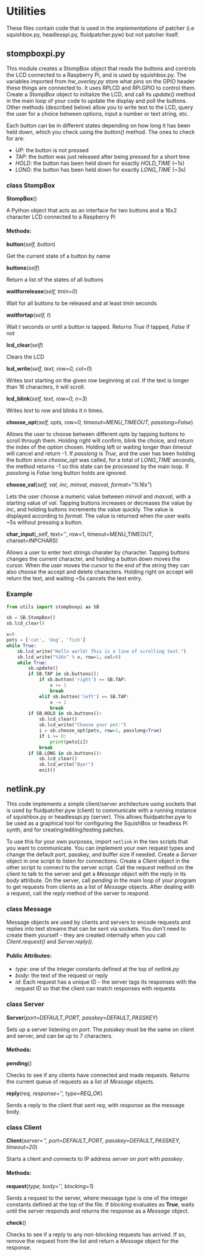 # Utilities

These files contain code that is used in the _implementations_ of patcher (i.e squishbox.py, headlesspi.py, fluidpatcher.pyw) but not patcher itself.

## stompboxpi.py

This module creates a StompBox object that reads the buttons and controls the LCD connected to a Raspberry Pi, and is used by squishbox.py. The variables imported from _hw_overlay.py_ store what pins on the GPIO header these things are connected to. It uses RPLCD and RPi.GPIO to control them. Create a _StompBox_ object to initialize the LCD, and call its _update()_ method in the main loop of your code to update the display and poll the buttons. Other methods (described below) allow you to write text to the LCD, query the user for a choice between options, input a number or text string, etc.

Each button can be in different states depending on how long it has been held down, which you check using the _button()_ method. The ones to check for are:
- _UP_: the button is not pressed
- _TAP_: the button was just released after being pressed for a short time
- _HOLD_: the button has been held down for exactly _HOLD_TIME_ (~1s)
- _LONG_: the button has been held down for exactly _LONG_TIME_ (~3s)

### class StompBox

**StompBox**()

A Python object that acts as an interface for two buttons and a 16x2 character LCD connected to a Raspberry Pi

#### Methods:

**button**(_self, button_)

Get the current state of a button by name

**buttons**(_self_)

Return a list of the states of all buttons

**waitforrelease**(_self, tmin=0_)

Wait for all buttons to be released and at least _tmin_ seconds

**waitfortap**(_self, t_)

Wait _t_ seconds or until a button is tapped. Returns _True_ if tapped, _False_ if not

**lcd_clear**(_self_)

Clears the LCD

**lcd_write**(_self, text, row=0, col=0_)

Writes _text_ starting on the given _row_ beginning at _col_. If the text is longer than 16 characters, it will scroll.

**lcd_blink**(_self, text, row=0, n=3_)

Writes _text_ to _row_ and blinks it _n_ times.

**choose_opt**(_self, opts, row=0, timeout=MENU_TIMEOUT, passlong=False_)

Allows the user to choose between different _opts_ by tapping buttons to scroll through them. Holding right will confirm, blink the choice, and return the index of the option chosen. Holding left or waiting longer than _timeout_ will cancel and return -1. If _passlong_ is _True_, and the user has been holding the button since _choose_opt_ was called, for a total of _LONG_TIME_ seconds, the method returns -1 so this state can be processed by the main loop. If _passlong_ is _False_ long button holds are ignored.

**choose_val**(_self, val, inc, minval, maxval, format="%16s"_)

Lets the user choose a numeric value between _minval_ and _maxval_, with a starting value of _val_. Tapping buttons increases or decreases the value by _inc_, and holding buttons increments the value quickly. The value is displayed according to _format_. The value is returned when the user waits ~5s without pressing a button.

**char_input**(_self, text='', row=1, timeout=MENU_TIMEOUT, charset=INPCHARS)

Allows a user to enter text strings charater by character. Tapping buttons changes the current character, and holding a button down moves the cursor. When the user moves the cursor to the end of the string they can also choose the accept and delete characters. Holding right on accept will return the text, and waiting ~5s cancels the text entry.

### Example

```python
from utils import stompboxpi as SB

sb = SB.StompBox()
sb.lcd_clear()

x=0
pets = ['cat', 'dog', 'fish']
while True:
    sb.lcd_write("Hello world! This is a line of scrolling text.")
    sb.lcd_write("%16s" % x, row=1, col=0)
    while True:
        sb.update()
        if SB.TAP in sb.buttons(): 
            if sb.button('right') == SB.TAP:
                x += 1
                break
            elif sb.button('left') == SB.TAP:
                x -= 1
                break
        if SB.HOLD in sb.buttons():
            sb.lcd_clear()
            sb.lcd_write("Choose your pet:")
            i = sb.choose_opt(pets, row=1, passlong=True)
            if i >= 0:
                print(pets[i])
            break
        if SB.LONG in sb.buttons():
            sb.lcd_clear()
            sb.lcd_write("Bye!")
            exit()
```

## netlink.py

This code implements a simple client/server architecture using sockets that is used by fluidpatcher.pyw (client) to communicate with a running instance of squishbox.py or headlesspi.py (server). This allows fluidpatcher.pyw to be used as a graphical tool for configuring the SquishBox or headless Pi synth, and for creating/editing/testing patches.

To use this for your own purposes, import `netlink` in the two scripts that you want to communicate. You can implement your own request types and change the default port, passkey, and buffer size if needed. Create a _Server_ object in one script to listen for connections. Create a _Client_ object in the other script to connect to the server script. Call the _request_ method on the client to talk to the server and get a _Message_ object with the reply in its _body_ attribute. On the server, call _pending_ in the main loop of your program to get requests from clients as a list of _Message_ objects. After dealing with a request, call the _reply_ method of the server to respond.

### class Message

Message objects are used by clients and servers to encode requests and replies into text streams that can be sent via sockets. You don't need to create them yourself - they are created internally when you call _Client.request()_ and _Server.reply()_.

#### Public Attributes:
- _type_: one of the integer constants defined at the top of _netlink.py_
- _body_: the text of the request or reply
- _id_: Each request has a unique ID - the server tags its responses with the request ID so that the client can match responses with requests

### class Server

**Server**(_port=DEFAULT_PORT, passkey=DEFAULT_PASSKEY_)

Sets up a server listening on _port_. The _passkey_ must be the same on client and server, and can be up to 7 characters.

#### Methods:
  
**pending**()

Checks to see if any clients have connected and made requests. Returns the current queue of requests as a list of _Message_ objects.

**reply**(_req, response='', type=REQ_OK_)

Sends a reply to the client that sent _req_, with _response_ as the message body.

### class Client

**Client**(_server='', port=DEFAULT_PORT, passkey=DEFAULT_PASSKEY, timeout=20_)

Starts a client and connects to IP address _server_ on _port_ with _passkey_.

#### Methods:

**request**(_type, body='', blocking=1_)

Sends a request to the server, where message _type_ is one of the integer constants defined at the top of the file. If _blocking_ evaluates as **True**, waits until the server responds and returns the response as a _Message_ object.

**check**()

Checks to see if a reply to any non-blocking requests has arrived. If so, remove the request from the list and return a _Message_ object for the response.
